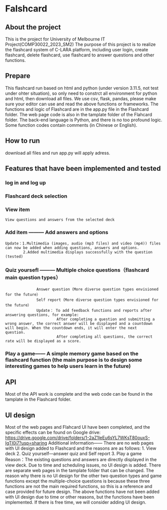 # Falshcard
## About the project
This is the project for University of Melbourne IT Project(COMP30022_2023_SM2)
The purpose of this project is to realize the flashcard system of C-LARA platform, including user login, create flashcard, delete flashcard, use flashcard to answer questions and other functions.

## Prepare
This flashcard run based on html and python (under version 3.11.5, not test under ohter situation), so only need to constrct all environment for python and html, then download all files. We use csv, flask, pandas, please make sure your editor can use and read the above functions or frameworks. The functions and logic of Flashcard are in the app.py file in the Flashcard folder. The web page code is also in the tamplate folder of the Flahcard folder. The back-end language is Python, and there is no too profound logic. Some function codes contain comments (in Chinese or English).

## How to run
download all files and run app.py will apply adress.

## Features that have been implemented and tested
### log in and log up
### Flashcard deck selection
### View item 
    View questions and answers from the selected deck
### Add item ——— Add answers and options
    Update：1.Multimedia (images, audio (mp3 files) and video (mp4)) files can now be added when adding questions, answers and options.
            2.Added multimedia displays successfully with the question (tested)
### Quiz yoursefl ——— Multiple choice questions（flashcard main question types）
                  Answer question（More diverse question types envisioned for the future）
                  Self report（More diverse question types envisioned for the future）
                  Update： To add feedback functions and reports after answering questions, for example:
                           After completing a question and submitting a wrong answer, the correct answer will be displayed and a countdown will begin. When the countdown ends, it will enter the next                             question. 
                           After completing all questions, the correct rate will be displayed as a score.
### Play a game—— A simple memory game based on the flashcard function (the main purpose is to design some interesting games to help users learn in the future)
## API
Most of the API work is complete and the web code can be found in the tamplate in the Flashcard folder.
## UI design
Most of the web pages and Flahcard UI have been completed, and the specific effects can be found on Google drive: https://drive.google.com/drive/folders/1-2aZ1leEu6sYL7WKsT80ouxS-IgTI0i7?usp=sharing
Additional information—— There are no web pages with UI design added to Flashcard and the reasons are as follows:
                          1. View deck
                          2. Quiz yourself—answer quiz and Self report
                          3. Play a game
                          Reason：The existing questions and answers are directly displayed in the view deck. Due to time and scheduling issues, no UI design is added. There are separate web pages                             in the tamplate folder that can be changed. The reason why there is no UI design for the other two question types and game functions except the multiple-choice questions is                           because these three functions are not the main required functions, so this is a reference and case provided for future design. The above functions have not been added with                            UI design due to time or other reasons, but the functions have been implemented. If there is free time, we will consider adding UI design.


